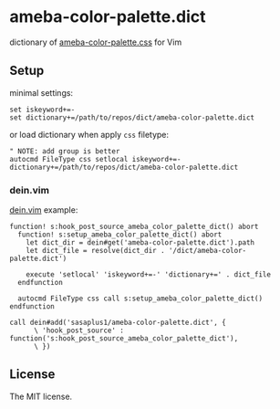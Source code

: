 # ameba-color-palette.dict

dictionary of [ameba-color-palette.css](https://github.com/openameba/ameba-color-palette.css) for Vim

## Setup

minimal settings:

```vim
set iskeyword+=-
set dictionary+=/path/to/repos/dict/ameba-color-palette.dict
```

or load dictionary when apply `css` filetype:

```vim
" NOTE: add group is better
autocmd FileType css setlocal iskeyword+=- dictionary+=/path/to/repos/dict/ameba-color-palette.dict
```

### dein.vim

[dein.vim](https://github.com/Shougo/dein.vim) example:

```vim
function! s:hook_post_source_ameba_color_palette_dict() abort
  function! s:setup_ameba_color_palette_dict() abort
    let dict_dir = dein#get('ameba-color-palette.dict').path
    let dict_file = resolve(dict_dir . '/dict/ameba-color-palette.dict')

    execute 'setlocal' 'iskeyword+=-' 'dictionary+=' . dict_file
  endfunction

  autocmd FileType css call s:setup_ameba_color_palette_dict()
endfunction

call dein#add('sasaplus1/ameba-color-palette.dict', {
      \ 'hook_post_source' : function('s:hook_post_source_ameba_color_palette_dict'),
      \ })
```

## License

The MIT license.
